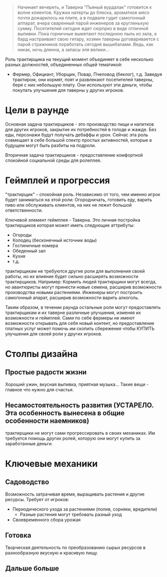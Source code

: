 > Начинает вечереть, и Таверна "Пьяный вурдалак" готовится к волне клиентов. Кружки натерты до блеска, ароматное мясо почти дожарилось на плите, а в подвале гудит самогонный аппарат, вчера сваренный парой инженеров за кругленькую сумму. Посетителей сегодня ждет сюрприз в виде отличной выпивки. Пока горничные выметают последнюю пыль из зала, а бард настраивает свою гитару, хозяин таверны договаривается с парой стражников поработать сегодня вышибалами. Ведь, как никак, ночь длинна, а запасы эля велики...

Роль трактирщика на текущий момент объединяет в себе несколько разных должностей, объединенных общей тематикой:
- Фермер, Официант, Уборщик, Повар, Пчеловод (беклог), т.д.
Заведуя трактиром, они кормят, поят и развлекают посетителей таверны, беря с них небольшую плату. Они используют эти деньги, чтобы покупать улучшения для таверны у других игроков.

# Цели в раунде
Основная задача трактирщиков - это производство пищи и напитков для других игроков, закрытие их потребностей в голоде и жажде. Без еды, персонажи будут получать дебаффы и урон. Сейчас эта роль совмещает в себе большой спектр простых активностей, которые в будущем могут быть разбиты на подроли.

Вторичная задача трактирщиков - предоставление комфортной спокойной социальной среды для ролеплея.

# Геймплей и прогрессия
"трактирщик" - спокойная роль. Независимо от того, чем именно игрок будет заниматься на этой роли: Огородничать, готовить еду, варить пиво или обслуживать клиентов, на них не лежит большой ответственности. 

Ключевой элемент геймплея - Таверна. Это личная постройка трактирщиков которая может иметь следующие аттрибуты:
- Огороды
- Колодец (бесконечный источник воды)
- Гостиничные номера
- Обеденный зал
- Кухня
- т.д.

трактирщикам не требуются другие роли для выполнения своей работы, но их влияние будет сильно расширять возможности трактирщиков. Например: Кормить людей трактирщики могут всегда, но авантюристы могут принести новые семена, расширив возможности производства новыми растениями. Инженеры могут построить самогонный апарат, расширив возможности варить алкоголь.

Таким образом, в течении раунда остальные роли могут предоставлять трактирщикам и их таверне различные улучшения, изменяя их возможности и геймплей.
Сами по себе фермеры не имеют возможности открывать для себя новый контент, но предоставление платных услуг может помочь им скопить сбережения чтобы КУПИТЬ улучшения для своей роли у других игроков.

# Столпы дизайна

## **Простые радости жизни**
Хороший ужин, вкусная выпивка, приятная музыка... Такие вещи - главное что нужно для счастья.

## **Несамостоятельность развития** (УСТАРЕЛО. Эта особенность вынесена в общие особенности наемников)
трактирщики не могут сами прогрессировать в своих механиках. Им требуется помощь других ролей, которую они могут купить за заработанные деньги.


# Ключевые механики 

## Садоводство 
Возможность затрачивая время, выращивать растения и другие ресурсы. Требует от игроков:
- Периодического ухода за растениями (полив, сорняки, вредители)
  - Разные растения могут требовать разный уход
- Своевременного сбора урожая

## Готовка
Творческая деятельность по преобразованию сырых ресурсов в разнообразную вкусную и красивую пищу. 

## Дальше больше